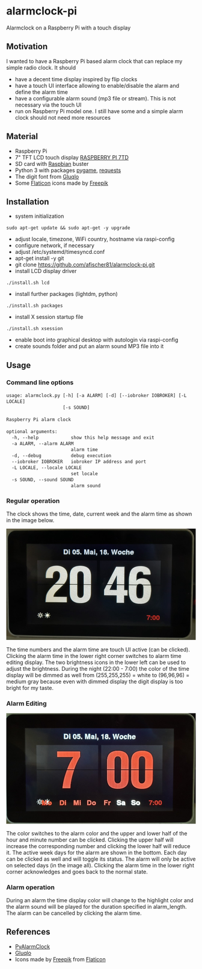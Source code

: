 # alarmclock-pi

Alarmclock on a Raspberry Pi with a touch display

## Motivation

I wanted to have a Raspberry Pi based alarm clock that can replace my simple radio clock.
It should
* have a decent time display inspired by flip clocks
* have a touch UI interface allowing to enable/disable the alarm and define the alarm time
* have a configurable alarm sound (mp3 file or stream). This is not necessary via the touch UI
* run on Raspberry Pi model one. I still have some and a simple alarm clock should not need more resources

## Material

* Raspberry Pi
* 7" TFT LCD touch display [RASPBERRY PI 7TD](https://www.reichelt.de/raspberry-pi-shield-display-lcd-touch-7-800x480-pixel-raspberry-pi-7td-p159859.html)
* SD card with [Raspbian](https://www.raspberrypi.org/downloads/raspbian/) buster
* Python 3 with packages [pygame](https://www.pygame.org/), [requests](https://github.com/psf/requests)
* The digit font from [Gluqlo](https://github.com/alexanderk23/gluqlo.git)
* Some [Flaticon](https://www.flaticon.com/) icons made by [Freepik](https://www.flaticon.com/authors/freepik)

## Installation

* system initialization
```
sudo apt-get update && sudo apt-get -y upgrade
```
* adjust locale, timezone, WiFi country, hostname via raspi-config
* configure network, if necessary
* adjust /etc/systemd/timesyncd.conf
* apt-get install -y git
* git clone https://github.com/afischer81/alarmclock-pi.git
* install LCD display driver
```
./install.sh lcd
```
* install further packages (lightdm, python)
```
./install.sh packages
```
* install X session startup file
```
./install.sh xsession
```
* enable boot into graphical desktop with autologin via raspi-config
* create sounds folder and put an alarm sound MP3 file into it

## Usage

### Command line options

```
usage: alarmclock.py [-h] [-a ALARM] [-d] [--iobroker IOBROKER] [-L LOCALE]
                     [-s SOUND]

Raspberry Pi alarm clock

optional arguments:
  -h, --help            show this help message and exit
  -a ALARM, --alarm ALARM
                        alarm time
  -d, --debug           debug execution
  --iobroker IOBROKER   iobroker IP address and port
  -L LOCALE, --locale LOCALE
                        set locale
  -s SOUND, --sound SOUND
                        alarm sound
```

### Regular operation

The clock shows the time, date, current week and the alarm time as shown in the image below.

![alt text](img/clock1.jpg "Alarm clock display in (normal) running state")

The time numbers and the alarm time are touch UI active (can be clicked).
Clicking the alarm time in the lower right corner switches to alarm time editing display.
The two brightness icons in the lower left can be used to adjust the brightness. 
During the night (22:00 - 7:00) the color of the time display will be dimmed as well from (255,255,255) = white to (96,96,96) = medium gray because even with dimmed display the digit display is too bright for my taste.

### Alarm Editing

![alt text](img/clock2.jpg "Alarm clock display in alarm editing state")

The color switches to the alarm color and the upper and lower half of the hour and minute number can be clicked.
Clicking the upper half will increase the corresponding number and clicking the lower half will reduce it.
The active week days for the alarm are shown in the bottom. Each day can be clicked as well and will toggle its status.
The alarm will only be active on selected days (in the image all).
Clicking the alarm time in the lower right corner acknowledges and goes back to the normal state.

### Alarm operation

During an alarm the time display color will change to the highlight color and the alarm sound will be played for the duration specified in alarm_length.
The alarm can be cancelled by clicking the alarm time.

## References

* [PyAlarmClock](https://github.com/rohrej/PyAlarmClock)
* [Gluqlo](https://github.com/alexanderk23/gluqlo.git)
* Icons made by [Freepik](https://www.flaticon.com/authors/freepik) from [Flaticon](https://www.flaticon.com/)
